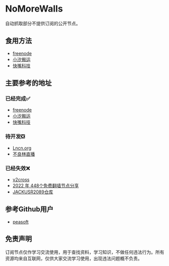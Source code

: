 # NoMoreWalls

自动抓取部分不提供订阅的公开节点。

## 食用方法
- [freenode](https://raw.githubusercontent.com/1019459067/Quantumult-X/master/Free/List/freenode.txt)
- [小汐搬运](https://raw.githubusercontent.com/1019459067/Quantumult-X/master/Free/List/xxby.txt)
- [快嘴科技](https://raw.githubusercontent.com/1019459067/Quantumult-X/master/Free/List/kzkj.txt)

## 主要参考的地址
### 已经完成✅
- [freenode](https://freenode.me/)
- [小汐搬运](https://banyunxiaoxi.icu/)
- [快嘴科技](https://kkzui.com/jd?orderby=modified)

### 待开发❎
- [Lncn.org](https://lncn.org/)
- [不良林直播](https://www.youtube.com/watch?v=RCp9hnp7r6Q)

### 已经失效❌
- [v2cross](https://v2cross.com/archives/1884)
- [2022 年 448个免费翻墙节点分享](https://vpnbay.com/free-ss-vmess-trojan-nodes.html)
- [JACKUSR2089仓库](https://api.github.com/repos/JACKUSR2089/v2ray-subscribed/contents)

## 参考Github用户
- [peasoft](https://github.com/peasoft/NoMoreWalls)

## 免责声明

订阅节点仅作学习交流使用，用于查找资料，学习知识，不做任何违法行为。所有资源均来自互联网，仅供大家交流学习使用，出现违法问题概不负责。
